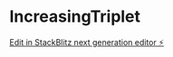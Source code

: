 # IncreasingTriplet

[Edit in StackBlitz next generation editor ⚡️](https://stackblitz.com/~/github.com/lpfalcon/IncreasingTriplet)